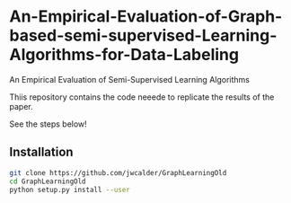 # An-Empirical-Evaluation-of-Graph-based-semi-supervised-Learning-Algorithms-for-Data-Labeling
An Empirical Evaluation of Semi-Supervised Learning Algorithms

Thiis repository contains the code neeede to replicate the results of the paper.

See the steps below!

## Installation 

```sh
git clone https://github.com/jwcalder/GraphLearningOld
cd GraphLearningOld
python setup.py install --user
```

